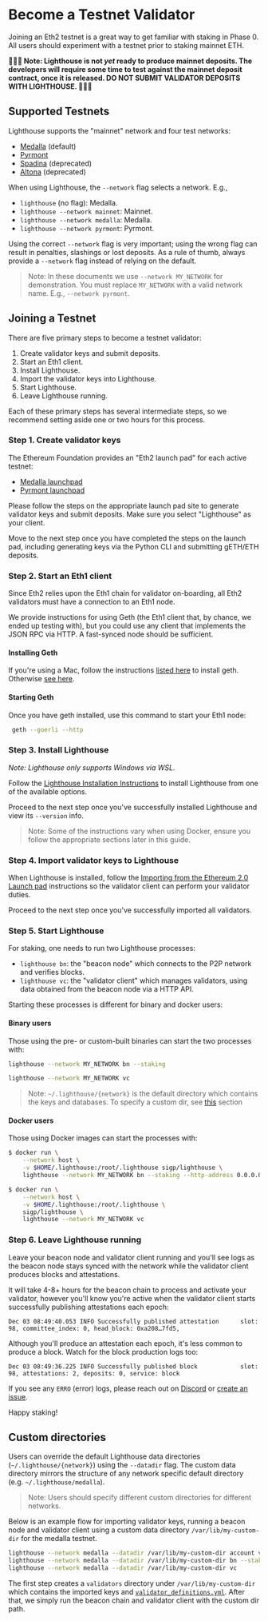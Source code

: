 # Become a Testnet Validator

Joining an Eth2 testnet is a great way to get familiar with staking in Phase 0.
All users should experiment with a testnet prior to staking mainnet ETH.

**🚨🚨🚨 Note: Lighthouse is not *yet* ready to produce mainnet deposits. The developers will require some
time to test against the mainnet deposit contract, once it is released. DO NOT SUBMIT VALIDATOR
DEPOSITS WITH LIGHTHOUSE. 🚨🚨🚨**

## Supported Testnets

Lighthouse supports the "mainnet" network and four test networks:

- [Medalla](https://github.com/goerli/medalla/tree/master/medalla) (default)
- [Pyrmont](https://github.com/protolambda/pyrmont)
- [Spadina](https://github.com/goerli/medalla/tree/master/spadina) (deprecated)
- [Altona](https://github.com/goerli/medalla/tree/master/altona) (deprecated)

When using Lighthouse, the `--network` flag selects a network. E.g.,

- `lighthouse` (no flag): Medalla.
- `lighthouse --network mainnet`: Mainnet.
- `lighthouse --network medalla`: Medalla.
- `lighthouse --network pyrmont`: Pyrmont.

Using the correct `--network` flag is very important; using the wrong flag can
result in penalties, slashings or lost deposits. As a rule of thumb, always
provide a `--network` flag instead of relying on the default.

> Note: In these documents we use `--network MY_NETWORK` for demonstration. You
> must replace `MY_NETWORK` with a valid network name. E.g., `--network pyrmont`.

## Joining a Testnet

There are five primary steps to become a testnet validator:

1. Create validator keys and submit deposits.
1. Start an Eth1 client.
1. Install Lighthouse.
1. Import the validator keys into Lighthouse.
1. Start Lighthouse.
1. Leave Lighthouse running.

Each of these primary steps has several intermediate steps, so we recommend
setting aside one or two hours for this process.

### Step 1. Create validator keys

The Ethereum Foundation provides an "Eth2 launch pad" for each active testnet:

- [Medalla launchpad](https://medalla.launchpad.ethereum.org/)
- [Pyrmont launchpad](https://pyrmont.launchpad.ethereum.org/)

Please follow the steps on the appropriate launch pad site to generate
validator keys and submit deposits. Make sure you select "Lighthouse" as your
client.

Move to the next step once you have completed the steps on the launch pad,
including generating keys via the Python CLI and submitting gETH/ETH deposits.

### Step 2. Start an Eth1 client

Since Eth2 relies upon the Eth1 chain for validator on-boarding, all Eth2 validators must have a connection to an Eth1 node.

We provide instructions for using Geth (the Eth1 client that, by chance, we ended up testing with), but you could use any client that implements the JSON RPC via HTTP. A fast-synced node should be sufficient.

#### Installing Geth

If you're using a Mac, follow the instructions [listed here](https://github.com/ethereum/go-ethereum/wiki/Installation-Instructions-for-Mac) to install geth. Otherwise [see here](https://github.com/ethereum/go-ethereum/wiki/Installing-Geth).

#### Starting Geth

Once you have geth installed, use this command to start your Eth1 node:

```bash
 geth --goerli --http
```

### Step 3. Install Lighthouse

*Note: Lighthouse only supports Windows via WSL.*

Follow the [Lighthouse Installation Instructions](./installation.md) to install
Lighthouse from one of the available options.

Proceed to the next step once you've successfully installed Lighthouse and view
its `--version` info.

> Note: Some of the instructions vary when using Docker, ensure you follow the
> appropriate sections later in this guide.

### Step 4. Import validator keys to Lighthouse

When Lighthouse is installed, follow the [Importing from the Ethereum 2.0 Launch
pad](./validator-import-launchpad.md) instructions so the validator client can
perform your validator duties.

Proceed to the next step once you've successfully imported all validators.

### Step 5. Start Lighthouse

For staking, one needs to run two Lighthouse processes:

- `lighthouse bn`: the "beacon node" which connects to the P2P network and
	verifies blocks.
- `lighthouse vc`: the "validator client" which manages validators, using data
	obtained from the beacon node via a HTTP API.

Starting these processes is different for binary and docker users:

#### Binary users

Those using the pre- or custom-built binaries can start the two processes with:

```bash
lighthouse --network MY_NETWORK bn --staking
```

```bash
lighthouse --network MY_NETWORK vc
```

> Note: `~/.lighthouse/{network}` is the default directory which contains the keys and databases.
> To specify a custom dir, see [this](#custom-directories) section

#### Docker users

Those using Docker images can start the processes with:

```bash
$ docker run \
	--network host \
	-v $HOME/.lighthouse:/root/.lighthouse sigp/lighthouse \
	lighthouse --network MY_NETWORK bn --staking --http-address 0.0.0.0
```

```bash
$ docker run \
	--network host \
	-v $HOME/.lighthouse:/root/.lighthouse \
	sigp/lighthouse \
	lighthouse --network MY_NETWORK vc
```

### Step 6. Leave Lighthouse running

Leave your beacon node and validator client running and you'll see logs as the
beacon node stays synced with the network while the validator client produces
blocks and attestations.

It will take 4-8+ hours for the beacon chain to process and activate your
validator, however you'll know you're active when the validator client starts
successfully publishing attestations each epoch:

```
Dec 03 08:49:40.053 INFO Successfully published attestation      slot: 98, committee_index: 0, head_block: 0xa208…7fd5,
```

Although you'll produce an attestation each epoch, it's less common to produce a
block. Watch for the block production logs too:

```
Dec 03 08:49:36.225 INFO Successfully published block            slot: 98, attestations: 2, deposits: 0, service: block
```

If you see any `ERRO` (error) logs, please reach out on
[Discord](https://discord.gg/cyAszAh) or [create an
issue](https://github.com/sigp/lighthouse/issues/new).

Happy staking!


## Custom directories

Users can override the default Lighthouse data directories (`~/.lighthouse/{network}`) using the `--datadir` flag. The custom data directory mirrors the structure of any network specific default directory (e.g. `~/.lighthouse/medalla`).

> Note: Users should specify different custom directories for different networks.

Below is an example flow for importing validator keys, running a beacon node and validator client using a custom data directory `/var/lib/my-custom-dir` for the medalla testnet.

```bash
lighthouse --network medalla --datadir /var/lib/my-custom-dir account validator import --directory <PATH-TO-LAUNCHPAD-KEYS-DIRECTORY>
lighthouse --network medalla --datadir /var/lib/my-custom-dir bn --staking
lighthouse --network medalla --datadir /var/lib/my-custom-dir vc
```
The first step creates a `validators` directory under `/var/lib/my-custom-dir` which contains the imported keys and [`validator_definitions.yml`](./validator-management.md).
After that, we simply run the beacon chain and validator client with the custom dir path.
